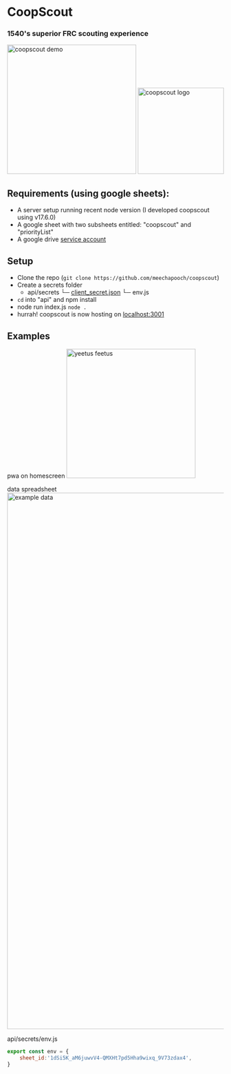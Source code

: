 # CoopScout
### 1540's superior FRC scouting experience
<img width="300" alt="coopscout demo" src="https://user-images.githubusercontent.com/55720333/162840941-03113d1d-d1d4-4782-9a5a-c95979207049.gif">
<img width="200" alt="coopscout logo" src="https://user-images.githubusercontent.com/55720333/162840776-c2d9c5ab-4bb6-4370-a68b-fb5301e98de6.png">

## Requirements (using google sheets):
- A server setup running recent node version (I developed coopscout using v17.6.0)
- A google sheet with two subsheets entitled: "coopscout" and "priorityList"
- A google drive [service account](https://cloud.google.com/iam/docs/creating-managing-service-accounts)

## Setup
- Clone the repo (`git clone https://github.com/meechapooch/coopscout`)
- Create a secrets folder
  - api/secrets
    └─ [client_secret.json](https://stackoverflow.com/questions/65816603/how-to-generate-client-secret-json-for-google-api-with-offline-access)
    └─ env.js
- `cd` into "api" and npm install
- node run index.js `node .`
- hurrah! coopscout is now hosting on [localhost:3001](http://localhost:3001)


## Examples
pwa on homescreen <img width="300" alt="yeetus feetus" src="https://user-images.githubusercontent.com/55720333/162842871-48c57f67-86f8-4d06-b71d-75f11d99f013.PNG">


data spreadsheet
<img width="1245" alt="example data" src="https://user-images.githubusercontent.com/55720333/162841995-b9a43179-d4dc-40be-a566-e1f181996251.png">

api/secrets/env.js
```js
export const env = {
    sheet_id:'1dSi5K_aM6juwvV4-QMXHt7pd5Hha9wixq_9V73zdax4',
}
```
